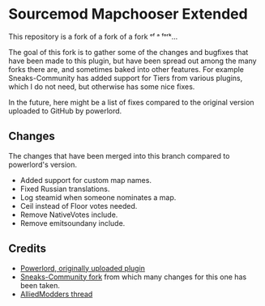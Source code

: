 # Sourcemod Mapchooser Extended

This repository is a fork of a fork of a fork ᵒᶠ ᵃ ᶠᵒʳᵏ...

The goal of this fork is to gather some of the changes and bugfixes that have been made to this plugin, but have been
spread out among the many forks there are, and sometimes baked into other features. For example Sneaks-Community has
added support for Tiers from various plugins, which I do not need, but otherwise has some nice fixes.

In the future, here might be a list of fixes compared to the original version uploaded to GitHub by powerlord.

## Changes

The changes that have been merged into this branch compared to powerlord's version.

- Added support for custom map names.
- Fixed Russian translations.
- Log steamid when someone nominates a map.
- Ceil instead of Floor votes needed.
- Remove NativeVotes include.
- Remove emitsoundany include.

## Credits

- [Powerlord, originally uploaded plugin](https://github.com/powerlord/sourcemod-mapchooser-extended)
- [Sneaks-Community fork](https://github.com/Sneaks-Community/sourcemod-mapchooser-extended) from which many changes for
  this one has been taken.
- [AlliedModders thread](https://forums.alliedmods.net/showthread.php?t=156974)
